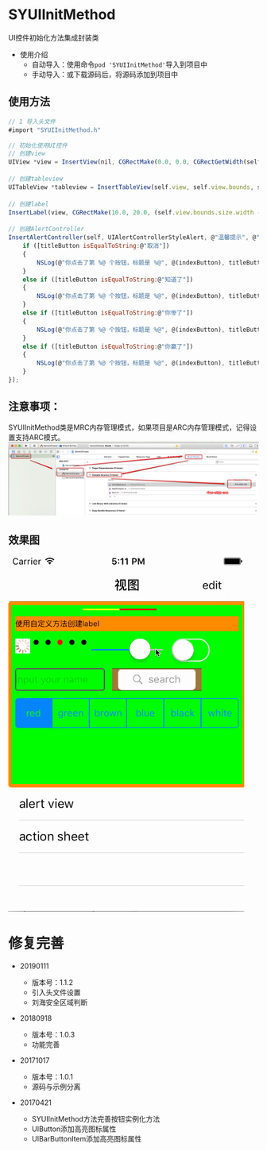 # SYUIInitMethod
UI控件初始化方法集成封装类


* 使用介绍
  * 自动导入：使用命令`pod 'SYUIInitMethod'`导入到项目中
  * 手动导入：或下载源码后，将源码添加到项目中
  
  
## 使用方法
~~~ javascript
// 1 导入头文件 
#import "SYUIInitMethod.h"
~~~ 
~~~ javascript
// 初始化使用UI控件 
// 创建view
UIView *view = InsertView(nil, CGRectMake(0.0, 0.0, CGRectGetWidth(self.view.bounds), 250.0), [UIColor greenColor], 5.0, [UIColor orangeColor], 5.0);

// 创建tableview
UITableView *tableview = InsertTableView(self.view, self.view.bounds, self, self, UITableViewStylePlain, UITableViewCellSeparatorStyleSingleLine);

// 创建label
InsertLabel(view, CGRectMake(10.0, 20.0, (self.view.bounds.size.width - 10.0 * 2), 20.0), NSTextAlignmentLeft, @"使用自定义方法创建label", [UIFont systemFontOfSize:10.0], [UIColor blackColor], NO);

// 创建AlertController
InsertAlertController(self, UIAlertControllerStyleAlert, @"温馨提示", @"alertController view视图", @[@"取消", @"知道了", @"你惨了", @"你赢了"], ^(int indexButton, NSString *titleButton) {
    if ([titleButton isEqualToString:@"取消"])
    {
        NSLog(@"你点击了第 %@ 个按钮，标题是 %@", @(indexButton), titleButton);
    }
    else if ([titleButton isEqualToString:@"知道了"])
    {
        NSLog(@"你点击了第 %@ 个按钮，标题是 %@", @(indexButton), titleButton);
    }
    else if ([titleButton isEqualToString:@"你惨了"])
    {
        NSLog(@"你点击了第 %@ 个按钮，标题是 %@", @(indexButton), titleButton);
    }
    else if ([titleButton isEqualToString:@"你赢了"])
    {
        NSLog(@"你点击了第 %@ 个按钮，标题是 %@", @(indexButton), titleButton);
    }
});
~~~ 

## 注意事项：
SYUIInitMethod类是MRC内存管理模式，如果项目是ARC内存管理模式，记得设置支持ARC模式。
![支持ARC](./DemoUICreate/supportARC.png)

## 效果图
![效果图](./DemoUICreate/UIImage.gif)

# 修复完善
* 20190111
  * 版本号：1.1.2
  * 引入头文件设置
  * 刘海安全区域判断

* 20180918
  * 版本号：1.0.3
  * 功能完善

* 20171017
  * 版本号：1.0.1
  * 源码与示例分离
  
* 20170421
  * SYUIInitMethod方法完善按钮实例化方法
  * UIButton添加高亮图标属性
  * UIBarButtonItem添加高亮图标属性

